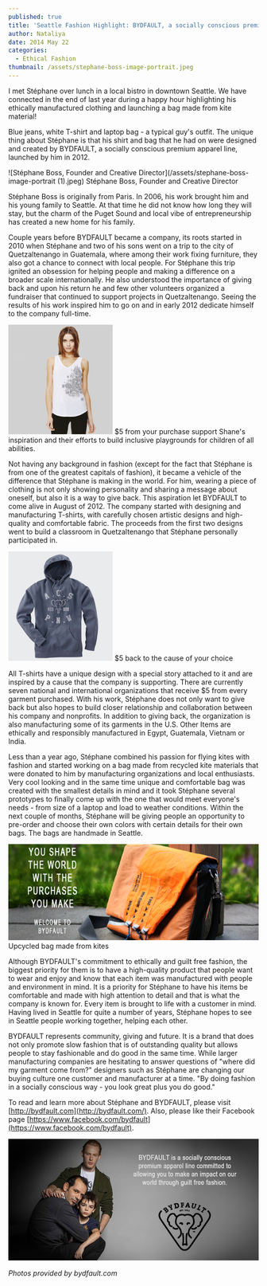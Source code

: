 ```yaml
---
published: true
title: 'Seattle Fashion Highlight: BYDFAULT, a socially conscious premium apparel line'
author: Nataliya
date: 2014 May 22
categories:
  - Ethical Fashion
thumbnail: /assets/stephane-boss-image-portrait.jpeg
---
```

I met Stéphane over lunch in a local bistro in downtown Seattle. We have connected in the end of last year during a happy hour highlighting his ethically manufactured clothing and launching a bag made from kite material!

Blue jeans, white T-shirt and laptop bag - a typical guy's outfit. The unique thing about Stéphane is that his shirt and bag that he had on were designed and created by BYDFAULT, a socially conscious premium apparel line, launched by him in 2012.

![Stéphane Boss, Founder and Creative Director](/assets/stephane-boss-image-portrait (1).jpeg)
Stéphane Boss, Founder and Creative Director

Stéphane Boss is originally from Paris. In 2006, his work brought him and his young family to Seattle. At that time he did not know how long they will stay, but the charm of the Puget Sound and local vibe of entrepreneurship has created a new home for his family.

Couple years before BYDFAULT became a company, its roots started in 2010 when Stéphane and two of his sons went on a trip to the city of Quetzaltenango in Guatemala, where among their work fixing furniture, they also got a chance to connect with local people. For Stéphane this trip ignited an obsession for helping people and making a difference on a broader scale internationally. He also understood the importance of giving back and upon his return he and few other volunteers organized a fundraiser that continued to support projects in Quetzaltenango. Seeing the results of his work inspired him to go on and in early 2012 dedicate himself to the company full-time.

![$5 from your purchase support Shane's inspiration and their efforts to build inclusive playgrounds for children of all abilities.](/assets/bydfault-playground-alex-chiu-shanes-inspiration-guilt-free-fashion-womens-fashion-tank-top-you-shape-the-world-with-the-purchases-you-make-white-gray-210x220.png)
$5 from your purchase support Shane's inspiration and their efforts to build inclusive playgrounds for children of all abilities.

Not having any background in fashion (except for the fact that Stéphane is from one of the greatest capitals of fashion), it became a vehicle of the difference that Stéphane is making in the world. For him, wearing a piece of clothing is not only showing personality and sharing a message about oneself, but also it is a way to give back. This aspiration let BYDFAULT to come alive in August of 2012. The company started with designing and manufacturing T-shirts, with carefully chosen artistic designs and high-quality and comfortable fabric. The proceeds from the first two designs went to build a classroom in Quetzaltenango that Stéphane personally participated in.

![$5 back to the cause of your choice](/assets/website-product-page-acs-bdf-denim-pull-over-hood-210x220.png)
$5 back to the cause of your choice

All T-shirts have a unique design with a special story attached to it and are inspired by a cause that the company is supporting. There are currently seven national and international organizations that receive $5 from every garment purchased. With his work, Stéphane does not only want to give back but also hopes to build closer relationship and collaboration between his company and nonprofits. In addition to giving back, the organization is also manufacturing some of its garments in the U.S. Other Items are ethically and responsibly manufactured in Egypt, Guatemala, Vietnam or India.

Less than a year ago, Stéphane combined his passion for flying kites with fashion and started working on a bag made from recycled kite materials that were donated to him by manufacturing organizations and local enthusiasts. Very cool looking and in the same time unique and comfortable bag was created with the smallest details in mind and it took Stéphane several prototypes to finally come up with the one that would meet everyone's needs - from size of a laptop and load to weather conditions. Within the next couple of months, Stéphane will be giving people an opportunity to pre-order and choose their own colors with certain details for their own bags. The bags are handmade in Seattle.

![Upcycled bag made from kites](/assets/messenger-bag-header-blog-680x260.png?w=300)
Upcycled bag made from kites

Although BYDFAULT's commitment to ethically and guilt free fashion, the biggest priority for them is to have a high-quality product that people want to wear and enjoy and know that each item was manufactured with people and environment in mind. It is a priority for Stéphane to have his items be comfortable and made with high attention to detail and that is what the company is known for. Every item is brought to life with a customer in mind. Having lived in Seattle for quite a number of years, Stéphane hopes to see in Seattle people working together, helping each other.

BYDFAULT represents community, giving and future. It is a brand that does not only promote slow fashion that is of outstanding quality but allows people to stay fashionable and do good in the same time. While larger manufacturing companies are hesitating to answer questions of "where did my garment come from?" designers such as Stéphane are changing our buying culture one customer and manufacturer at a time. "By doing fashion in a socially conscious way - you look great plus you do good."

To read and learn more about Stéphane and BYDFAULT, please visit [http://bydfault.com](http://bydfault.com/). Also, please like their Facebook page [https://www.facebook.com/bydfault](https://www.facebook.com/bydfault).

![BYDFAULT-ABOUT-PREMIUM-APPAREL-LINE-GUILT-FREE-FASHION](/assets/bydfault-about-premium-apparel-line-guilt-free-fashion.png?w=300)

*Photos provided by bydfault.com*